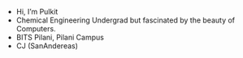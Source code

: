 - Hi, I’m Pulkit
- Chemical Engineering Undergrad but fascinated by the beauty of Computers.
- BITS Pilani, Pilani Campus
- CJ (SanAndereas)

<!---
pulkiiittt/pulkiiittt is a ✨ special ✨ repository because its `README.md` (this file) appears on your GitHub profile.
You can click the Preview link to take a look at your changes.
--->
